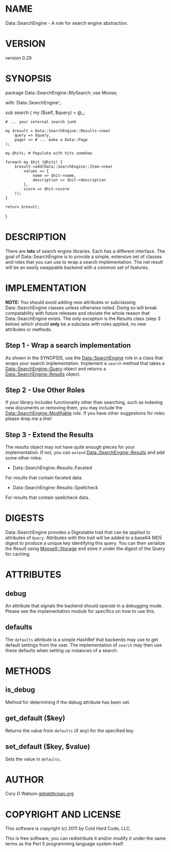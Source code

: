 # NAME

Data::SearchEngine - A role for search engine abstraction.

# VERSION

version 0.29

# SYNOPSIS

  package Data::SearchEngine::MySearch;
  use Moose;

  with 'Data::SearchEngine';

  sub search {
    my ($self, $query) = @_;

    # ... your internal search junk

    my $result = Data::SearchEngine::Results->new(
        query => $query,
        pager => # ... make a Data::Page
    );

    my @hits; # Populate with hits somehow

    foreach my $hit (@hits) {
        $result->add(Data::SearchEngine::Item->new(
            values => {
                name => $hit->name,
                description => $hit->description
            },
            score => $hit->score
        ));
    }

    return $result;
  }

# DESCRIPTION

There are __lots__ of search engine libraries.  Each has a different interface.
The goal of Data::SearchEngine is to provide a simple, extensive set of
classes and roles that you can use to wrap a search implementation.  The net
result will be an easily swappable backend with a common set of features.

# IMPLEMENTATION

__NOTE:__ You should avoid adding new attributes or subclassing
Data::SearchEngine classes unless otherwise noted. Doing so will break
compatability with future releases and obviate the whole reason that
Data::SearchEngine exists.  The only exception is the Results class (step 3
below) which should __only__ be a subclass with roles applied, no new attributes
or methods.

## Step 1 - Wrap a search implementation

As shown in the SYNOPSIS, use the [Data::SearchEngine](http://search.cpan.org/perldoc?Data::SearchEngine) role in a class that
wraps your search implementation.  Implement a `search` method that takes a
[Data::SearchEngine::Query](http://search.cpan.org/perldoc?Data::SearchEngine::Query) object and returns a
[Data::SearchEngine::Results](http://search.cpan.org/perldoc?Data::SearchEngine::Results) object.

## Step 2 - Use Other Roles

If your library includes functionality other than searching, such as indexing
new documents or removing them, you may include the 
[Data::SearchEngine::Modifiable](http://search.cpan.org/perldoc?Data::SearchEngine::Modifiable) role.  If you have other suggestions for
roles please drop me a line!

## Step 3 - Extend the Results

The results object may not have quite enough pieces for your implementation.
If not, you can `extend` [Data::SearchEngine::Results](http://search.cpan.org/perldoc?Data::SearchEngine::Results) and add some other
roles:

- Data::SearchEngine::Results::Faceted

For results that contain faceted data.

- Data::SearchEngine::Results::Spellcheck

For results that contain spellcheck data.

# DIGESTS

Data::SearchEngine provides a Digestable trait that can be applied to
attributes of `Query`.  Attributes with this trait will be added to
a base64 MD5 digest to produce a unique key identifying this query.  You can
then serialize the Result using [MooseX::Storage](http://search.cpan.org/perldoc?MooseX::Storage) and store it under the
digest of the Query for caching.

# ATTRIBUTES

## debug

An attribute that signals the backend should operate in a debugging mode.
Please see the implementation module for specifics on how to use this.

## defaults

The `defaults` attribute is a simple HashRef that backends may use to get
default settings from the user.  The implementation of `search` may then use
these defaults when setting up instances of a search.

# METHODS

## is_debug

Method for determining if the debug attribute has been set.

## get_default ($key)

Returns the value from `defaults` (if any) for the specified key.

## set_default ($key, $value)

Sets the value in `defaults`.

# AUTHOR

Cory G Watson <gphat@cpan.org>

# COPYRIGHT AND LICENSE

This software is copyright (c) 2011 by Cold Hard Code, LLC.

This is free software; you can redistribute it and/or modify it under
the same terms as the Perl 5 programming language system itself.